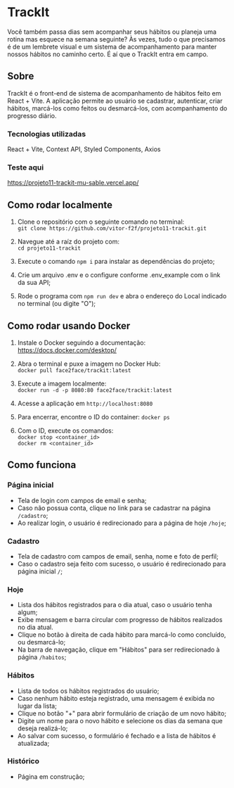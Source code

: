 # TrackIt
Você também passa dias sem acompanhar seus hábitos ou planeja uma rotina mas esquece na semana seguinte? Às vezes, tudo o que precisamos é de um lembrete visual e um sistema de acompanhamento para manter nossos hábitos no caminho certo. É aí que o TrackIt entra em campo.<br>

## Sobre
TrackIt é o front-end de sistema de acompanhamento de hábitos feito em React + Vite. A aplicação permite ao usuário se cadastrar, autenticar, criar hábitos, marcá-los como feitos ou desmarcá-los, com acompanhamento do progresso diário.

### Tecnologias utilizadas
React + Vite, Context API, Styled Components, Axios

### Teste aqui
https://projeto11-trackit-mu-sable.vercel.app/

## Como rodar localmente
1. Clone o repositório com o seguinte comando no terminal: <br>
`git clone https://github.com/vitor-f2f/projeto11-trackit.git`

2. Navegue até a raíz do projeto com: <br> `cd projeto11-trackit`

3. Execute o comando `npm i` para instalar as dependências do projeto;

4. Crie um arquivo .env e o configure conforme .env_example com o link da sua API;

5. Rode o programa com `npm run dev` e abra o endereço do Local indicado no terminal (ou digite "O");

## Como rodar usando Docker

1. Instale o Docker seguindo a documentação: <br>
https://docs.docker.com/desktop/

2. Abra o terminal e puxe a imagem no Docker Hub: <br>
`docker pull face2face/trackit:latest`

3. Execute a imagem localmente:<br>
`docker run -d -p 8080:80 face2face/trackit:latest`

4. Acesse a aplicação em `http://localhost:8080`

5. Para encerrar, encontre o ID do container:
`docker ps`<br>

6. Com o ID, execute os comandos:<br>
`docker stop <container_id>`<br>
`docker rm <container_id>`<br>

## Como funciona
### Página inicial
- Tela de login com campos de email e senha;
- Caso não possua conta, clique no link para se cadastrar na página `/cadastro`;
- Ao realizar login, o usuário é redirecionado para a página de hoje `/hoje`;

### Cadastro
- Tela de cadastro com campos de email, senha, nome e foto de perfil;
- Caso o cadastro seja feito com sucesso, o usuário é redirecionado para página inicial `/`;

### Hoje
- Lista dos hábitos registrados para o dia atual, caso o usuário tenha algum;
- Exibe mensagem e barra circular com progresso de hábitos realizados no dia atual.
- Clique no botão à direita de cada hábito para marcá-lo como concluído, ou desmarcá-lo;
- Na barra de navegação, clique em "Hábitos" para ser redirecionado à página `/habitos`;

### Hábitos
- Lista de todos os hábitos registrados do usuário;
- Caso nenhum hábito esteja registrado, uma mensagem é exibida no lugar da lista;
- Clique no botão "+" para abrir formulário de criação de um novo hábito;
- Digite um nome para o novo hábito e selecione os dias da semana que deseja realizá-lo;
- Ao salvar com sucesso, o formulário é fechado e a lista de hábitos é atualizada;

### Histórico
- Página em construção;